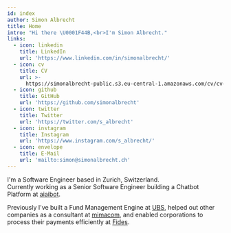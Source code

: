 ```yaml
---
id: index
author: Simon Albrecht
title: Home
intro: "Hi there \U0001F44B,<br>I'm Simon Albrecht."
links:
  - icon: linkedin
    title: LinkedIn
    url: 'https://www.linkedin.com/in/simonalbrecht/'
  - icon: cv
    title: CV
    url: >-
      https://simonalbrecht-public.s3.eu-central-1.amazonaws.com/cv/cv-simon-albrecht.pdf
  - icon: github
    title: GitHub
    url: 'https://github.com/simonalbrecht'
  - icon: twitter
    title: Twitter
    url: 'https://twitter.com/s_albrecht'
  - icon: instagram
    title: Instagram
    url: 'https://www.instagram.com/s_albrecht/'
  - icon: envelope
    title: E-Mail
    url: 'mailto:simon@simonalbrecht.ch'
---
```

I'm a Software Engineer based in Zurich, Switzerland.\
Currently working as a Senior Software Engineer building a Chatbot Platform at [aiaibot](https://www.aiaibot.com/).  

Previously I've built a Fund Management Engine at [UBS](https://www.ubs.com/), helped out other companies as a consultant at [mimacom](https://www.mimacom.com/), and enabled corporations to process their payments efficiently at [Fides](https://www.fides.ch/).
